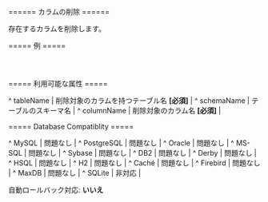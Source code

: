 ====== カラムの削除 ======

存在するカラムを削除します。

===== 例 =====

<code xml>
<dropColumn tableName="person" columnName="ssn"/>
</code>

===== 利用可能な属性 =====

^ tableName  | 削除対象のカラムを持つテーブル名 **[必須]**  | 
^ schemaName  | テーブルのスキーマ名  | 
^ columnName  | 削除対象のカラム名 **[必須]**  | 




===== Database Compatiblity =====

^ MySQL  | 問題なし  | 
^ PostgreSQL  | 問題なし  | 
^ Oracle  | 問題なし  | 
^ MS-SQL  | 問題なし  | 
^ Sybase  | 問題なし  | 
^ DB2  | 問題なし  | 
^ Derby  | 問題なし  | 
^ HSQL  | 問題なし  | 
^ H2  | 問題なし  | 
^ Caché  | 問題なし  | 
^ Firebird  | 問題なし  | 
^ MaxDB  | 問題なし  | 
^ SQLite  | 非対応  |

自動ロールバック対応: **いいえ**
